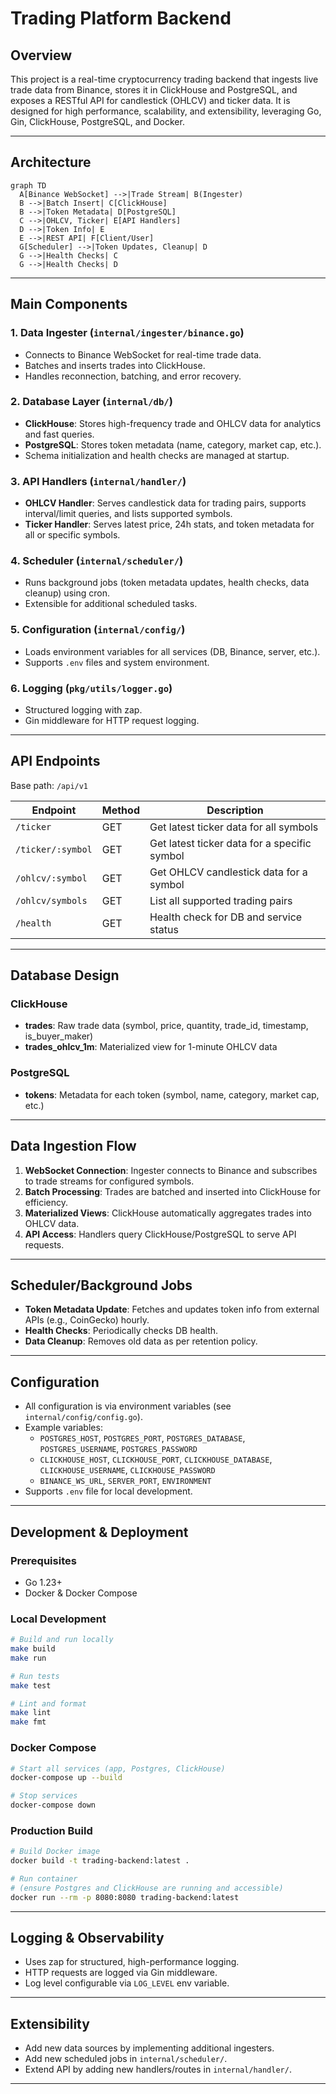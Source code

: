 # Trading Platform Backend

## Overview

This project is a real-time cryptocurrency trading backend that ingests live trade data from Binance, stores it in ClickHouse and PostgreSQL, and exposes a RESTful API for candlestick (OHLCV) and ticker data. It is designed for high performance, scalability, and extensibility, leveraging Go, Gin, ClickHouse, PostgreSQL, and Docker.

---

## Architecture

```mermaid
graph TD
  A[Binance WebSocket] -->|Trade Stream| B(Ingester)
  B -->|Batch Insert| C[ClickHouse]
  B -->|Token Metadata| D[PostgreSQL]
  C -->|OHLCV, Ticker| E[API Handlers]
  D -->|Token Info| E
  E -->|REST API| F[Client/User]
  G[Scheduler] -->|Token Updates, Cleanup| D
  G -->|Health Checks| C
  G -->|Health Checks| D
```

---

## Main Components

### 1. **Data Ingester (`internal/ingester/binance.go`)**

- Connects to Binance WebSocket for real-time trade data.
- Batches and inserts trades into ClickHouse.
- Handles reconnection, batching, and error recovery.

### 2. **Database Layer (`internal/db/`)**

- **ClickHouse**: Stores high-frequency trade and OHLCV data for analytics and fast queries.
- **PostgreSQL**: Stores token metadata (name, category, market cap, etc.).
- Schema initialization and health checks are managed at startup.

### 3. **API Handlers (`internal/handler/`)**

- **OHLCV Handler**: Serves candlestick data for trading pairs, supports interval/limit queries, and lists supported symbols.
- **Ticker Handler**: Serves latest price, 24h stats, and token metadata for all or specific symbols.

### 4. **Scheduler (`internal/scheduler/`)**

- Runs background jobs (token metadata updates, health checks, data cleanup) using cron.
- Extensible for additional scheduled tasks.

### 5. **Configuration (`internal/config/`)**

- Loads environment variables for all services (DB, Binance, server, etc.).
- Supports `.env` files and system environment.

### 6. **Logging (`pkg/utils/logger.go`)**

- Structured logging with zap.
- Gin middleware for HTTP request logging.

---

## API Endpoints

Base path: `/api/v1`

| Endpoint          | Method | Description                                  |
| ----------------- | ------ | -------------------------------------------- |
| `/ticker`         | GET    | Get latest ticker data for all symbols       |
| `/ticker/:symbol` | GET    | Get latest ticker data for a specific symbol |
| `/ohlcv/:symbol`  | GET    | Get OHLCV candlestick data for a symbol      |
| `/ohlcv/symbols`  | GET    | List all supported trading pairs             |
| `/health`         | GET    | Health check for DB and service status       |

---

## Database Design

### ClickHouse

- **trades**: Raw trade data (symbol, price, quantity, trade_id, timestamp, is_buyer_maker)
- **trades_ohlcv_1m**: Materialized view for 1-minute OHLCV data

### PostgreSQL

- **tokens**: Metadata for each token (symbol, name, category, market cap, etc.)

---

## Data Ingestion Flow

1. **WebSocket Connection**: Ingester connects to Binance and subscribes to trade streams for configured symbols.
2. **Batch Processing**: Trades are batched and inserted into ClickHouse for efficiency.
3. **Materialized Views**: ClickHouse automatically aggregates trades into OHLCV data.
4. **API Access**: Handlers query ClickHouse/PostgreSQL to serve API requests.

---

## Scheduler/Background Jobs

- **Token Metadata Update**: Fetches and updates token info from external APIs (e.g., CoinGecko) hourly.
- **Health Checks**: Periodically checks DB health.
- **Data Cleanup**: Removes old data as per retention policy.

---

## Configuration

- All configuration is via environment variables (see `internal/config/config.go`).
- Example variables:
  - `POSTGRES_HOST`, `POSTGRES_PORT`, `POSTGRES_DATABASE`, `POSTGRES_USERNAME`, `POSTGRES_PASSWORD`
  - `CLICKHOUSE_HOST`, `CLICKHOUSE_PORT`, `CLICKHOUSE_DATABASE`, `CLICKHOUSE_USERNAME`, `CLICKHOUSE_PASSWORD`
  - `BINANCE_WS_URL`, `SERVER_PORT`, `ENVIRONMENT`
- Supports `.env` file for local development.

---

## Development & Deployment

### Prerequisites

- Go 1.23+
- Docker & Docker Compose

### Local Development

```sh
# Build and run locally
make build
make run

# Run tests
make test

# Lint and format
make lint
make fmt
```

### Docker Compose

```sh
# Start all services (app, Postgres, ClickHouse)
docker-compose up --build

# Stop services
docker-compose down
```

### Production Build

```sh
# Build Docker image
docker build -t trading-backend:latest .

# Run container
# (ensure Postgres and ClickHouse are running and accessible)
docker run --rm -p 8080:8080 trading-backend:latest
```

---

## Logging & Observability

- Uses zap for structured, high-performance logging.
- HTTP requests are logged via Gin middleware.
- Log level configurable via `LOG_LEVEL` env variable.

---

## Extensibility

- Add new data sources by implementing additional ingesters.
- Add new scheduled jobs in `internal/scheduler/`.
- Extend API by adding new handlers/routes in `internal/handler/`.

---
